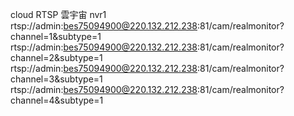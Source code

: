 cloud RTSP 雲宇宙
nvr1
rtsp://admin:bes75094900@220.132.212.238:81/cam/realmonitor?channel=1&subtype=1 
rtsp://admin:bes75094900@220.132.212.238:81/cam/realmonitor?channel=2&subtype=1
rtsp://admin:bes75094900@220.132.212.238:81/cam/realmonitor?channel=3&subtype=1
rtsp://admin:bes75094900@220.132.212.238:81/cam/realmonitor?channel=4&subtype=1

